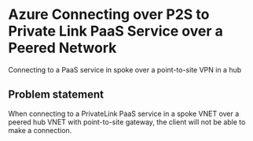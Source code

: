 # Azure Connecting over P2S to Private Link PaaS Service over a Peered Network
Connecting to a PaaS service in spoke over a point-to-site VPN in a hub

## Problem statement

When connecting to a PrivateLink PaaS service in a spoke VNET over a peered hub VNET with point-to-site gateway, the client will not be able to make a connection.
